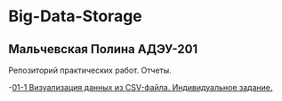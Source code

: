 # Big-Data-Storage
## Мальчевская Полина АДЭУ-201
Репозиторий практических работ. Отчеты.

-[01-1 Визуализация данных из CSV-файла. Индивидуальное задание.](https://github.com/mlchpolina/Polina-/blob/main/Инструменты%20для%20хранения%20и%20обработки%20больших%20данных/Отчет%20Мальчевская.pdf)
